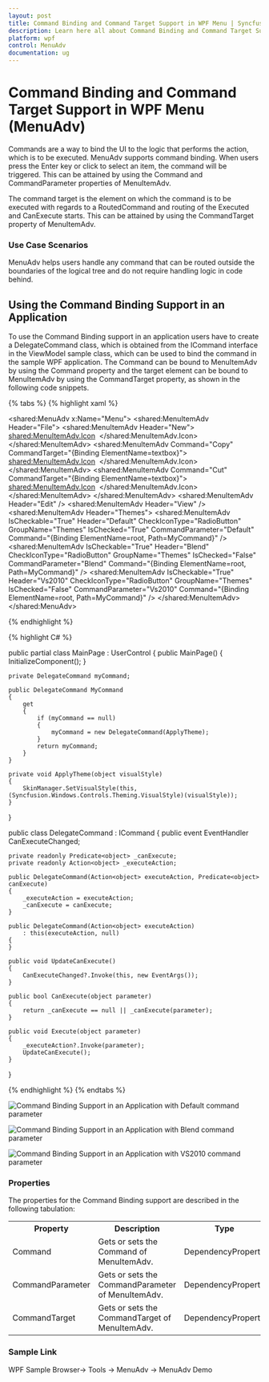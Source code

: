 ```yaml
---
layout: post
title: Command Binding and Command Target Support in WPF Menu | Syncfusion
description: Learn here all about Command Binding and Command Target Support in Syncfusion WPF Menu (MenuAdv) control and more.
platform: wpf
control: MenuAdv
documentation: ug
---
```


# Command Binding and Command Target Support in WPF Menu (MenuAdv)

Commands are a way to bind the UI to the logic that performs the action, which is to be executed. MenuAdv supports command binding. When users press the Enter key or click to select an item, the command will be triggered. This can be attained by using the Command and CommandParameter properties of MenuItemAdv.

The command target is the element on which the command is to be executed with regards to a RoutedCommand and routing of the Executed and CanExecute starts. This can be attained by using the CommandTarget property of MenuItemAdv.

### Use Case Scenarios

MenuAdv helps users handle any command that can be routed outside the boundaries of the logical tree and do not require handling logic in code behind.

## Using the Command Binding Support in an Application

To use the Command Binding support in an application users have to create a DelegateCommand class, which is obtained from the ICommand interface in the ViewModel sample class, which can be used to bind the command in the sample WPF application. The Command can be bound to MenuItemAdv by using the Command property and the target element can be bound to MenuItemAdv by using the CommandTarget property, as shown in the following code snippets.

{% tabs %}
{% highlight xaml %}

<shared:MenuAdv x:Name="Menu">
    <shared:MenuItemAdv Header="File">
        <shared:MenuItemAdv Header="New">
            <shared:MenuItemAdv.Icon>
                <Image Source="/MenuControlDemo;component/Images/NewIcon.jpg" />
            </shared:MenuItemAdv.Icon>
        </shared:MenuItemAdv>
        <shared:MenuItemAdv Command="Copy" CommandTarget="{Binding ElementName=textbox}">
            <shared:MenuItemAdv.Icon>
                <Image Source="/MenuControlDemo;component/Images/CopyIcon.jpg" />
            </shared:MenuItemAdv.Icon>
        </shared:MenuItemAdv>
        <shared:MenuItemAdv Command="Cut" CommandTarget="{Binding ElementName=textbox}">
            <shared:MenuItemAdv.Icon>
                <Image Source="/MenuControlDemo;component/Images/CutIcon.jpg" />
            </shared:MenuItemAdv.Icon>
        </shared:MenuItemAdv>
    </shared:MenuItemAdv>
    <shared:MenuItemAdv Header="Edit" />
    <shared:MenuItemAdv Header="View" />
    <shared:MenuItemAdv Header="Themes">
        <shared:MenuItemAdv
            IsCheckable="True"
            Header="Default"
            CheckIconType="RadioButton"
            GroupName="Themes"
            IsChecked="True"
            CommandParameter="Default"
            Command="{Binding ElementName=root, Path=MyCommand}" />
        <shared:MenuItemAdv
            IsCheckable="True"
            Header="Blend"
            CheckIconType="RadioButton"
            GroupName="Themes"
            IsChecked="False"
            CommandParameter="Blend"
            Command="{Binding ElementName=root, Path=MyCommand}" />
        <shared:MenuItemAdv
            IsCheckable="True"
            Header="Vs2010"
            CheckIconType="RadioButton"
            GroupName="Themes"
            IsChecked="False"
            CommandParameter="Vs2010"
            Command="{Binding ElementName=root, Path=MyCommand}" />
    </shared:MenuItemAdv>
</shared:MenuAdv>

<TextBox x:Name="textbox" />

{% endhighlight %}

{% highlight C# %}

public partial class MainPage : UserControl
{
    public MainPage()
    {
        InitializeComponent();
    }

    private DelegateCommand myCommand;

    public DelegateCommand MyCommand
    {
        get
        {
            if (myCommand == null)
            {
                myCommand = new DelegateCommand(ApplyTheme);
            }
            return myCommand;
        }
    }

    private void ApplyTheme(object visualStyle)
    {
        SkinManager.SetVisualStyle(this, (Syncfusion.Windows.Controls.Theming.VisualStyle)(visualStyle));
    }
}

public class DelegateCommand : ICommand
{
    public event EventHandler CanExecuteChanged;

    private readonly Predicate<object> _canExecute;
    private readonly Action<object> _executeAction;

    public DelegateCommand(Action<object> executeAction, Predicate<object> canExecute)
    {
        _executeAction = executeAction;
        _canExecute = canExecute;
    }

    public DelegateCommand(Action<object> executeAction)
        : this(executeAction, null)
    {
    }

    public void UpdateCanExecute()
    {
        CanExecuteChanged?.Invoke(this, new EventArgs());
    }

    public bool CanExecute(object parameter)
    {
        return _canExecute == null || _canExecute(parameter);
    }

    public void Execute(object parameter)
    {
        _executeAction?.Invoke(parameter);
        UpdateCanExecute();
    }
}

{% endhighlight %}
{% endtabs %}


![Command Binding Support in an Application with Default command parameter](Command-Binding-and-Command-Target-Support_images/Command-Binding-and-Command-Target-Support_img1.png)



![Command Binding Support in an Application with Blend command parameter](Command-Binding-and-Command-Target-Support_images/Command-Binding-and-Command-Target-Support_img2.png)



![Command Binding Support in an Application with VS2010 command parameter](Command-Binding-and-Command-Target-Support_images/Command-Binding-and-Command-Target-Support_img3.png)



### Properties

The properties for the Command Binding support are described in the following tabulation:



<table>
<tr>
<th>
Property </th><th>
Description </th><th>
Type </th><th>
Data Type </th></tr>
<tr>
<td>
Command</td><td>
Gets or sets the Command of MenuItemAdv.</td><td>
DependencyProperty</td><td>
ICommand(null)</td></tr>
<tr>
<td>
CommandParameter</td><td>
Gets or sets the CommandParameter of MenuItemAdv.</td><td>
DependencyProperty</td><td>
String(null)</td></tr>
<tr>
<td>
CommandTarget</td><td>
Gets or sets the CommandTarget of MenuItemAdv.</td><td>
DependencyProperty</td><td>
IInputElement(null)</td></tr>
</table>


### Sample Link

WPF Sample Browser-> Tools -> MenuAdv -> MenuAdv Demo

